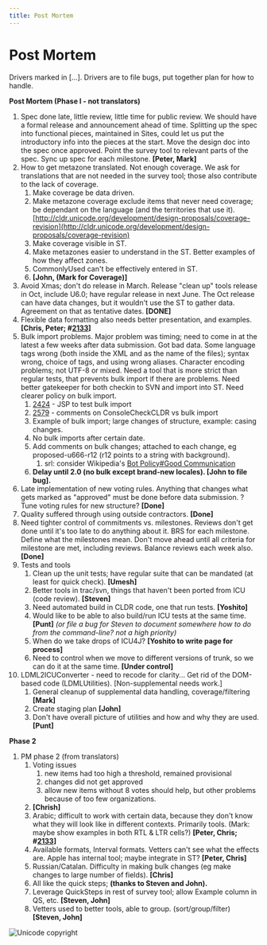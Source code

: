 ```yaml
---
title: Post Mortem
---
```


# Post Mortem

Drivers marked in [...]. Drivers are to file bugs, put together plan for how to handle.

**Post Mortem (Phase I - not translators)**

1. Spec done late, little review, little time for public review. We should have a formal release and announcement ahead of time. Splitting up the spec into functional pieces, maintained in Sites, could let us put the introductory info into the pieces at the start. Move the design doc into the spec once approved. Point the survey tool to relevant parts of the spec. Sync up spec for each milestone. **[Peter, Mark]**
2. How to get metazone translated. Not enough coverage. We ask for translations that are not needed in the survey tool; those also contribute to the lack of coverage.
	1. Make coverage be data driven.
	2. Make metazone coverage exclude items that never need coverage; be dependant on the language (and the territories that use it). [http://cldr.unicode.org/development/design-proposals/coverage-revision](http://cldr.unicode.org/development/design-proposals/coverage-revision)
	3. Make coverage visible in ST.
	4. Make metazones easier to understand in the ST. Better examples of how they affect zones.
	5. CommonlyUsed can't be effectively entered in ST.
	6. **[John, (Mark for Coverage)]**
3. Avoid Xmas; don't do release in March. Release "clean up" tools release in Oct, include U6.0; have regular release in next June. The Oct release can have data changes, but it wouldn't use the ST to gather data. Agreement on that as tentative dates. **[DONE]**
4. Flexible data formatting also needs better presentation, and examples. **[Chris, Peter; #**[**2133**](http://unicode.org/cldr/trac/ticket/2133)**]**
5. Bulk import problems. Major problem was timing; need to come in at the latest a few weeks after data submission. Got bad data. Some language tags wrong (both inside the XML and as the name of the files); syntax wrong, choice of tags, and using wrong aliases. Character encoding problems; not UTF-8 or mixed. Need a tool that is more strict than regular tests, that prevents bulk import if there are problems. Need better gatekeeper for both checkin to SVN and import into ST. Need clearer policy on bulk import.
	1. [2424](http://unicode.org/cldr/trac/ticket/2424) - JSP to test bulk import
	2. [2579](http://unicode.org/cldr/trac/ticket/2579#comment:1) - comments on ConsoleCheckCLDR vs bulk import
	3. Example of bulk import; large changes of structure, example: casing changes.
	4. No bulk imports after certain date.
	5. Add comments on bulk changes; attached to each change, eg proposed-u666-r12 (r12 points to a string with background).
		1. srl: consider Wikipedia's [Bot Policy#Good Communication](http://en.wikipedia.org/wiki/Wikipedia:Bot_policy#Good_communication)
	6. **Delay until 2.0 (no bulk except brand-new locales). [John to file bug].**
6. Late implementation of new voting rules. Anything that changes what gets marked as "approved" must be done before data submission. ?Tune voting rules for new structure? **[Done]**
7. Quality suffered through using outside contractors. **[Done]**
8. Need tighter control of commitments vs. milestones. Reviews don't get done until it's too late to do anything about it. BRS for each milestone. Define what the milestones mean. Don't move ahead until all criteria for milestone are met, including reviews. Balance reviews each week also. **[Done]**
9. Tests and tools
	1. Clean up the unit tests; have regular suite that can be mandated (at least for quick check). **[Umesh]**
	2. Better tools in trac/svn, things that haven't been ported from ICU (code review). **[Steven]**
	3. Need automated build in CLDR code, one that run tests. **[Yoshito]**
	4. Would like to be able to also build/run ICU tests at the same time. **[Punt]** *(or file a bug for Steven to document somewhere how to do from the command-line? not a high priority)*
	5. When do we take drops of ICU4J? **[Yoshito to write page for process]**
	6. Need to control when we move to different versions of trunk, so we can do it at the same time. **[Under control]**
10. LDML2ICUConverter - need to recode for clarity... Get rid of the DOM-based code (LDMLUtilities). [Non-supplemental needs work.]
	1. General cleanup of supplemental data handling, coverage/filtering **[Mark]**
	2. Create staging plan **[John]**
	3. Don't have overall picture of utilities and how and why they are used. **[Punt]**

**Phase 2**

1. PM phase 2 (from translators)
	1. Voting issues
		1. new items had too high a threshold, remained provisional
		2. changes did not get approved
		3. allow new items without 8 votes should help, but other problems because of too few organizations.
	2. **[Chrish]**
	3. Arabic; difficult to work with certain data, because they don't know what they will look like in different contexts. Primarily tools. (Mark: maybe show examples in both RTL & LTR cells?) **[Peter, Chris; #**[**2133**](http://unicode.org/cldr/trac/ticket/2133)**]**
	4. Available formats, Interval formats. Vetters can't see what the effects are. Apple has internal tool; maybe integrate in ST? **[Peter, Chris]**
	5. Russian/Catalan. Difficulty in making bulk changes (eg make changes to large number of fields).  **[Chris]**
	6. All like the quick steps; **(thanks to Steven and John).**
	7. Leverage QuickSteps in rest of survey tool; allow Example column in QS, etc. **[Steven, John]**
	8. Vetters used to better tools, able to group. (sort/group/filter) **[Steven, John]**

![Unicode copyright](https://www.unicode.org/img/hb_notice.gif)